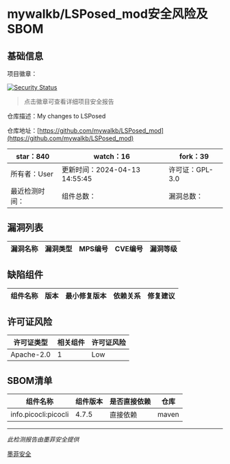 # mywalkb/LSPosed_mod安全风险及SBOM

## 基础信息

项目徽章：

[![Security Status](https://www.murphysec.com/platform3/v31/badge/1779573777651171328.svg)](https://www.murphysec.com/console/report/1684079649621098496/1779573777651171328)

> 点击徽章可查看详细项目安全报告

仓库描述：My changes to LSPosed

仓库地址：[https://github.com/mywalkb/LSPosed_mod](https://github.com/mywalkb/LSPosed_mod)

| star：840 | watch：16 | fork：39 |
| ----------- | -------------- | ------------ |
| 所有者：User | 更新时间：2024-04-13 14:55:45 | 许可证：GPL-3.0 |
| 最近检测时间： | 组件总数： | 漏洞总数： |




## 漏洞列表

| 漏洞名称 | 漏洞类型 | MPS编号 | CVE编号 | 漏洞等级 |
| ------- | ------ | ------- | ------ | ----- |





## 缺陷组件

| 组件名称 | 版本 | 最小修复版本 | 依赖关系 | 修复建议 |
| -------- | ---- | ------------ | -------- | -------- |





## 许可证风险

| 许可证类型 | 相关组件 | 许可证风险 |
| ---------- | -------- | ---------- |
|Apache-2.0|1|Low|




## SBOM清单

| 组件名称 | 组件版本 | 是否直接依赖 | 仓库 |
| -------- | -------- | ------------ | ---- |
|info.picocli:picocli|4.7.5|直接依赖|maven|


------

*此检测报告由墨菲安全提供*

[墨菲安全](www.murphysec.com)